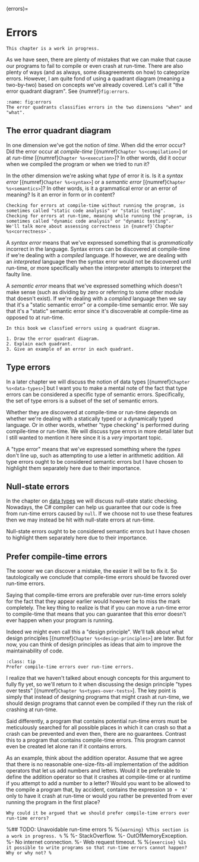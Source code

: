 (errors)=
# Errors

```{warning}
This chapter is a work in progress.
```

As we have seen, there are plenty of mistakes that we can make that cause our programs to fail to compile or even crash at run-time.
There are also plenty of ways (and as always, some disagreements on how) to categorize errors.
However, I am quite fond of using a quadrant diagram (meaning a two-by-two) based on concepts we've already covered.
Let's call it "the error quadrant diagram".
See {numref}`fig:errors`.

```{figure} ../images/errors.svg
:name: fig:errors
The error quadrants classifies errors in the two dimensions "when" and "what".
```

## The error quadrant diagram

In one dimension we've got the notion of *time*.
When did the error occur?
Did the error occur at *compile-time* [{numref}`Chapter %s<compilation>`] or at *run-time* [{numref}`Chapter %s<execution>`]?
In other words, did it occur when we compiled the program or when we tried to run it?

In the other dimension we're asking what *type* of error it is.
Is it a *syntax error* [{numref}`Chapter %s<syntax>`] or a *semantic error* [{numref}`Chapter %s<semantics>`]?
In other words, is it a grammatical error or an error of meaning?
Is it an error in form or in content?

```{note}
Checking for errors at compile-time without running the program, is sometimes called "static code analysis" or "static testing".
Checking for errors at run-time, meaning while running the program, is sometimes called "dynamic code analysis" or "dynamic testing".
We'll talk more about assessing correctness in {numref}`Chapter %s<correctness>`.
```

A *syntax error* means that we've expressed something that is *grammatically* incorrect in the language.
Syntax errors can be discovered at compile-time if we're dealing with a *compiled* language.
If however, we are dealing with an *interpreted* language then the syntax error would not be discovered until run-time, or more specifically when the interpreter attempts to interpret the faulty line.

A *semantic error* means that we've expressed something which doesn't make sense (such as dividing by zero or referring to some other module that doesn't exist).
If we're dealing with a *complied* language then we say that it's a "static semantic error" or a compile-time semantic error.
We say that it's a "static" semantic error since it's discoverable at compile-time as opposed to at run-time.


```{exercise}
In this book we classfied errors using a quadrant diagram.

1. Draw the error quadrant diagram.
2. Explain each quadrant.
3. Give an example of an error in each quadrant.
```

## Type errors

In a later chapter we will discuss the notion of data types [{numref}`Chapter %s<data-types>`] but I want you to make a mental note of the fact that type errors can be considered a specific type of semantic errors.
Specifically, the set of type errors is a subset of the set of semantic errors.

Whether they are discovered at compile-time or run-time depends on whether we're dealing with a statically typed or a dynamically typed language.
Or in other words, whether "type checking" is performed during compile-time or run-time.
We will discuss type errors in more detail later but I still wanted to mention it here since it is a *very* important topic.

A "type error" means that we've expressed something where the *types* don't line up, such as attempting to use a letter in arithmetic addition.
All type errors ought to be considered semantic errors but I have chosen to highlight them separately here due to their importance.


## Null-state errors

In the chapter on [data types](data-types) we will discuss null-state static checking.
Nowadays, the C# compiler can help us guarantee that our code is free from run-time errors caused by `null`.
If we choose not to use these features then we may instead be hit with null-state errors at run-time.

Null-state errors ought to be considered semantic errors but I have chosen to highlight them separately here due to their importance.



## Prefer compile-time errors

The sooner we can discover a mistake, the easier it will be to fix it.
So tautologically we conclude that compile-time errors should be favored over run-time errors.

Saying that compile-time errors are preferable over run-time errors solely for the fact that they appear earlier would however be to miss the mark completely.
The key thing to realize is that if you can move a run-time error to compile-time that means that you can guarantee that this error doesn't ever happen when your program is running.

Indeed we might even call this a "design principle".
We'll talk about what design principles [{numref}`Chapter %s<design-principles>`] are later.
But for now, you can think of design principles as ideas that aim to improve the maintainability of code.

```{admonition} Design principle
:class: tip
Prefer compile-time errors over run-time errors.
```

I realize that we haven't talked about enough concepts for this argument to fully fly yet, so we'll return to it when discussing the design principle "types over tests" [{numref}`Chapter %s<types-over-tests>`].
The key point is simply that instead of designing programs that might crash at run-time, we should design programs that cannot even be compiled if they run the risk of crashing at run-time.

Said differently, a program that contains potential run-time errors must be meticulously searched for all possible places in which it can crash so that a crash can be prevented and even then, there are no guarantees.
Contrast this to a program that contains compile-time errors.
This program cannot even be created let alone ran if it contains errors.

As an example, think about the addition operator.
Assume that we agree that there is no reasonable one-size-fits-all implementation of the addition operators that let us add numbers and letters.
Would it be preferable to define the addition operator so that it crashes at compile-time or at runtime if you attempt to add a number to a letter?
Would you want to be allowed to the compile a program that, by accident, contains the expression `10 + 'A'` only to have it crash at run-time or would you rather be prevented from ever running the program in the first place?

```{exercise}
Why could it be argued that we should prefer compile-time errors over run-time errors?
```


%## TODO: Unavoidable run-time errors
%
%```{warning}
%This section is a work in progress.
%```
%
%- StackOverflow.
%- OutOfMemoryException.
%- No internet connection.
%- Web request timeout.
%
%```{exercise}
%Is it possible to write programs so that run-time errors cannot happen? Why or why not?
%```

